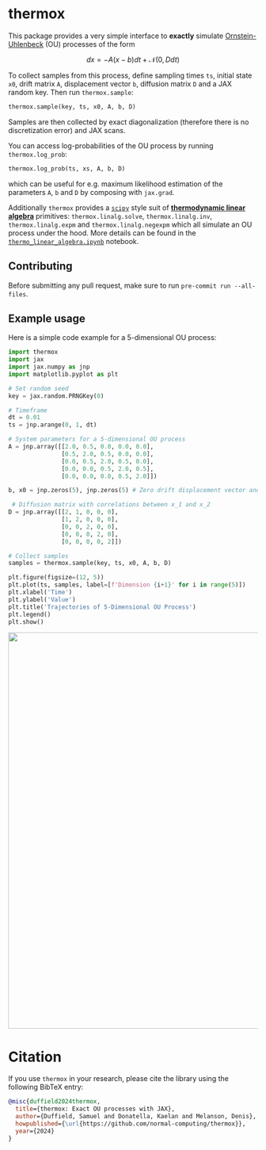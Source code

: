 # thermox

This package provides a very simple interface to **exactly** simulate [Ornstein-Uhlenbeck](https://en.wikipedia.org/wiki/Ornstein%E2%80%93Uhlenbeck_process) (OU) processes of the form 

$$ dx = - A(x - b) dt + \mathcal{N}(0, D dt) $$

To collect samples from this process, define sampling times `ts`, initial state `x0`, drift matrix `A`, displacement vector `b`, diffusion matrix `D` and a JAX random key. Then run `thermox.sample`:

```python
thermox.sample(key, ts, x0, A, b, D) 
```
Samples are then collected by exact diagonalization (therefore there is no discretization error) and JAX scans.

You can access log-probabilities of the OU process by running `thermox.log_prob`:

```python
thermox.log_prob(ts, xs, A, b, D)
```

which can be useful for e.g. maximum likelihood estimation of the parameters `A`, `b` and `D` by composing with `jax.grad`.

Additionally `thermox` provides a [`scipy`](https://docs.scipy.org/doc/scipy/reference/linalg.html) style suit of [**thermodynamic linear algebra**](https://arxiv.org/abs/2308.05660) primitives: `thermox.linalg.solve`, `thermox.linalg.inv`, `thermox.linalg.expm` and `thermox.linalg.negexpm` which all simulate an OU process under the hood. More details can be found in the [`thermo_linear_algebra.ipynb`](/thermo_linear_algebra.ipynb) notebook.

## Contributing

Before submitting any pull request, make sure to run `pre-commit run --all-files`.


## Example usage

Here is a simple code example for a 5-dimensional OU process:
```python
import thermox
import jax
import jax.numpy as jnp
import matplotlib.pyplot as plt

# Set random seed
key = jax.random.PRNGKey(0)

# Timeframe
dt = 0.01
ts = jnp.arange(0, 1, dt)

# System parameters for a 5-dimensional OU process
A = jnp.array([[2.0, 0.5, 0.0, 0.0, 0.0],
               [0.5, 2.0, 0.5, 0.0, 0.0],
               [0.0, 0.5, 2.0, 0.5, 0.0],
               [0.0, 0.0, 0.5, 2.0, 0.5],
               [0.0, 0.0, 0.0, 0.5, 2.0]])

b, x0 = jnp.zeros(5), jnp.zeros(5) # Zero drift displacement vector and initial state

 # Diffusion matrix with correlations between x_1 and x_2
D = jnp.array([[2, 1, 0, 0, 0],
               [1, 2, 0, 0, 0],
               [0, 0, 2, 0, 0],
               [0, 0, 0, 2, 0],
               [0, 0, 0, 0, 2]])

# Collect samples
samples = thermox.sample(key, ts, x0, A, b, D)

plt.figure(figsize=(12, 5))
plt.plot(ts, samples, label=[f'Dimension {i+1}' for i in range(5)])
plt.xlabel('Time')
plt.ylabel('Value')
plt.title('Trajectories of 5-Dimensional OU Process')
plt.legend()
plt.show()
```

<p align="center">
  <img src="https://storage.googleapis.com/normal-blog-artifacts/thermox/ou_trajectories.png" width="800" lineheight = -10%/>
  <br>
</p>


# Citation
If you use `thermox` in your research, please cite the library using the following BibTeX entry:

```bibtex
@misc{duffield2024thermox,
  title={thermox: Exact OU processes with JAX},
  author={Duffield, Samuel and Donatella, Kaelan and Melanson, Denis},
  howpublished={\url{https://github.com/normal-computing/thermox}},
  year={2024}
}
```
